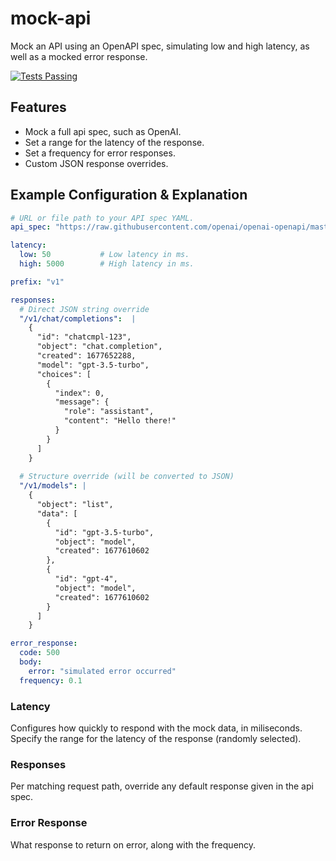 # mock-api

Mock an API using an OpenAPI spec, simulating low and high latency, as well as a mocked error response.

[![Tests Passing](https://github.com/danpozmanter/mock-api/actions/workflows/test.yml/badge.svg)](https://github.com/danpozmanter/mock-api/actions)

## Features

* Mock a full api spec, such as OpenAI.
* Set a range for the latency of the response.
* Set a frequency for error responses.
* Custom JSON response overrides.

## Example Configuration & Explanation

```yaml
# URL or file path to your API spec YAML.
api_spec: "https://raw.githubusercontent.com/openai/openai-openapi/master/openapi.yaml"

latency:
  low: 50           # Low latency in ms.
  high: 5000        # High latency in ms.

prefix: "v1"

responses:
  # Direct JSON string override
  "/v1/chat/completions":  |
    {
      "id": "chatcmpl-123",
      "object": "chat.completion",
      "created": 1677652288,
      "model": "gpt-3.5-turbo",
      "choices": [
        {
          "index": 0,
          "message": {
            "role": "assistant",
            "content": "Hello there!"
          }
        }
      ]
    }
  
  # Structure override (will be converted to JSON)
  "/v1/models": |
    {
      "object": "list",
      "data": [
        {
          "id": "gpt-3.5-turbo",
          "object": "model",
          "created": 1677610602
        },
        {
          "id": "gpt-4",
          "object": "model",
          "created": 1677610602
        }
      ]
    }

error_response:
  code: 500
  body:
    error: "simulated error occurred"
  frequency: 0.1

```

### Latency

Configures how quickly to respond with the mock data, in miliseconds. Specify the range for the latency of the response (randomly selected).

### Responses

Per matching request path, override any default response given in the api spec.

### Error Response

What response to return on error, along with the frequency.